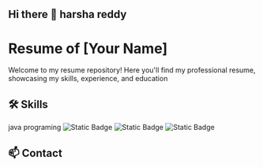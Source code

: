 ## Hi there 👋 harsha reddy
# Resume of [Your Name]

Welcome to my resume repository! Here you'll find my professional resume, showcasing my skills, experience, and education

## 🛠 Skills

java programing
![Static Badge](https://img.shields.io/badge/java%20script-yellow?style=flat-square&logo=javascript&logoColor=orange&logoSize=auto)
![Static Badge](https://img.shields.io/badge/python-green?style=flat-square&logo=python&logoColor=red&logoSize=auto)
![Static Badge](https://img.shields.io/badge/c%2B%2B-purple?style=social&logo=cplusplus&logoColor=purple&logoSize=auto)

## 📫 Contact


